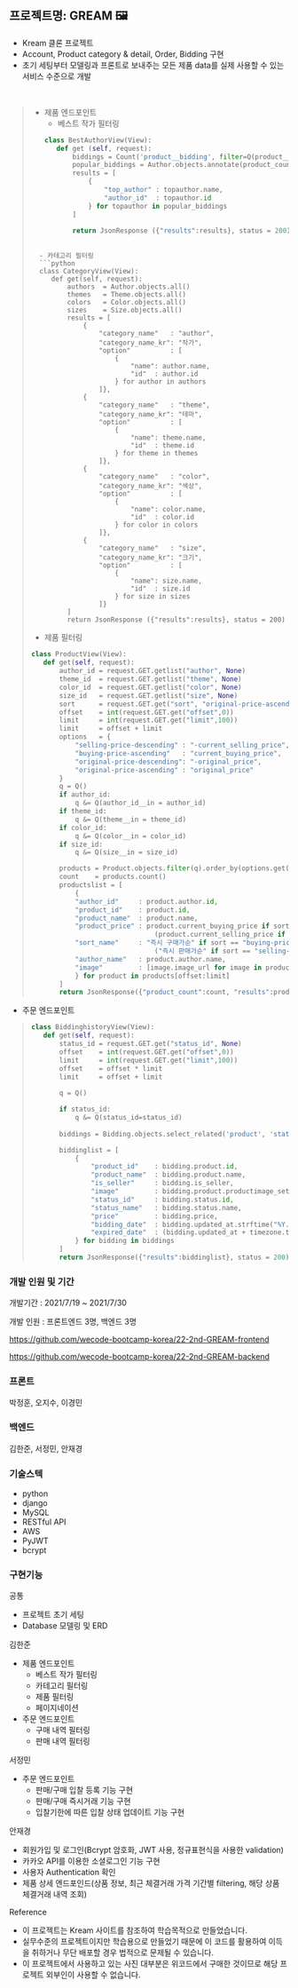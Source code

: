 ## 프로젝트명: GREAM 🖼
- Kream 클론 프로젝트
- Account, Product category & detail, Order, Bidding 구현
- 초기 세팅부터 모델링과 프론트로 보내주는 모든 제품 data를 실제 사용할 수 있는 서비스 수준으로 개발

<br>

>- 제품 엔드포인트
>   - 베스트 작가 필터링
>   ```python
>   class BestAuthorView(View):
>      def get (self, request):
>          biddings = Count('product__bidding', filter=Q(product__bidding__is_seller=0))
>          popular_biddings = Author.objects.annotate(product_count = biddings).order_by('-product_count')[:4]
>          results = [
>              {
>                  "top_author" : topauthor.name,
>                  "author_id"  : topauthor.id
>              } for topauthor in popular_biddings
>          ]
>   
>          return JsonResponse ({"results":results}, status = 200)
>```
> 
>   - 카테고리 필터링
>   ```python
>   class CategoryView(View):
>      def get(self, request):
>          authors  = Author.objects.all()
>          themes   = Theme.objects.all()
>          colors   = Color.objects.all()
>          sizes    = Size.objects.all()
>          results = [
>              {
>                  "category_name"   : "author",
>                  "category_name_kr": "작가",
>                  "option"          : [
>                      {
>                          "name": author.name,
>                          "id"  : author.id
>                      } for author in authors
>                  ]},
>              {
>                  "category_name"   : "theme",
>                  "category_name_kr": "테마",
>                  "option"          : [
>                      {
>                          "name": theme.name,
>                          "id"  : theme.id
>                      } for theme in themes
>                  ]},
>              {
>                  "category_name"   : "color",
>                  "category_name_kr": "색상",
>                  "option"          : [
>                      {
>                          "name": color.name,
>                          "id"  : color.id
>                      } for color in colors
>                  ]},
>              {
>                  "category_name"   : "size",
>                  "category_name_kr": "크기",
>                  "option"          : [
>                      {
>                          "name": size.name,
>                          "id"  : size.id
>                      } for size in sizes
>                  ]}
>          ]
>          return JsonResponse ({"results":results}, status = 200)
>   ```
> 
>   - 제품 필터링
>   ```python
>   class ProductView(View):
>      def get(self, request):
>          author_id = request.GET.getlist("author", None)
>          theme_id  = request.GET.getlist("theme", None)
>          color_id  = request.GET.getlist("color", None)
>          size_id   = request.GET.getlist("size", None)
>          sort      = request.GET.get("sort", "original-price-ascending")
>          offset    = int(request.GET.get("offset",0))
>          limit     = int(request.GET.get("limit",100))
>          limit     = offset + limit
>          options   = {
>              "selling-price-descending" : "-current_selling_price",
>              "buying-price-ascending"   : "current_buying_price",
>              "original-price-descending": "-original_price",
>              "original-price-ascending" : "original_price"
>          }
>          q = Q()
>          if author_id:
>              q &= Q(author_id__in = author_id)
>          if theme_id:
>              q &= Q(theme__in = theme_id)
>          if color_id:
>              q &= Q(color__in = color_id)
>          if size_id:
>              q &= Q(size__in = size_id)
>   
>          products = Product.objects.filter(q).order_by(options.get(sort, None))
>          count    = products.count()
>          productslist = [
>              {
>              "author_id"     : product.author.id,
>              "product_id"    : product.id,
>              "product_name"  : product.name,
>              "product_price" : product.current_buying_price if sort == "buying-price-ascending" else\
>                                  (product.current_selling_price if sort == "selling-price-descending" else product.original_price),
>              "sort_name"     : "즉시 구매가순" if sort == "buying-price-ascending" else\
>                                  ("즉시 판매가순" if sort == "selling-price-descending" else "발매가순"),
>              "author_name"   : product.author.name,
>              "image"         : [image.image_url for image in product.productimage_set.all()],
>              } for product in products[offset:limit]
>          ]
>          return JsonResponse({"product_count":count, "results":productslist}, status = 200)
>   ```

- 주문 엔드포인트
>```python
>class BiddinghistoryView(View):
>    def get(self, request):
>        status_id = request.GET.get("status_id", None)
>        offset    = int(request.GET.get("offset",0))
>        limit     = int(request.GET.get("limit",100))
>        offset    = offset * limit
>        limit     = offset + limit
>        
>        q = Q()
>
>        if status_id:
>            q &= Q(status_id=status_id)
>         
>        biddings = Bidding.objects.select_related('product', 'status').filter(q)[offset:limit]
>
>        biddinglist = [
>            {
>                "product_id"    : bidding.product.id,
>                "product_name"  : bidding.product.name,
>                "is_seller"     : bidding.is_seller,
>                "image"         : bidding.product.productimage_set.first().image_url,
>                "status_id"     : bidding.status.id,
>                "status_name"   : bidding.status.name,
>                "price"         : bidding.price,
>                "bidding_date"  : bidding.updated_at.strftime("%Y.%m.%d"),
>                "expired_date"  : (bidding.updated_at + timezone.timedelta(days=bidding.expired_within.period)).strftime("%Y.%m.%d"),
>            } for bidding in biddings
>        ]
>        return JsonResponse({"results":biddinglist}, status = 200)
>```


### 개발 인원 및 기간

개발기간 : 2021/7/19 ~ 2021/7/30

개발 인원 : 프론트엔드 3명, 백엔드 3명

https://github.com/wecode-bootcamp-korea/22-2nd-GREAM-frontend

https://github.com/wecode-bootcamp-korea/22-2nd-GREAM-backend

### 프론트
박정훈, 오지수, 이경민

### 백엔드
김한준, 서정민, 안재경

### 기술스텍
- python
- django
- MySQL
- RESTful API
- AWS
- PyJWT
- bcrypt

### 구현기능

공통
- 프로젝트 초기 세팅
- Database 모델링 및 ERD

김한준
- 제품 엔드포인트
    - 베스트 작가 필터링
    - 카테고리 필터링
    - 제품 필터링
    - 페이지네이션
- 주문 엔드포인트
    - 구매 내역 필터링
    - 판매 내역 필터링

서정민
- 주문 엔드포인트
    - 판매/구매 입찰 등록 기능 구현
    - 판매/구매 즉시거래 기능 구현
    - 입찰기한에 따른 입찰 상태 업데이트 기능 구현

안재경
- 회원가입 및 로그인(Bcrypt 암호화, JWT 사용, 정규표현식을 사용한 validation)
- 카카오 API를 이용한 소셜로그인 기능 구현
- 사용자 Authentication 확인
- 제품 상세 엔드포인드(상품 정보, 최근 체결거래 가격 기간별 filtering, 해당 상품 체결거래 내역 조회)

Reference
- 이 프로젝트는 Kream 사이트를 참조하여 학습목적으로 만들었습니다.
- 실무수준의 프로젝트이지만 학습용으로 만들었기 때문에 이 코드를 활용하여 이득을 취하거나 무단 배포할 경우 법적으로 문제될 수 있습니다.
- 이 프로젝트에서 사용하고 있는 사진 대부분은 위코드에서 구매한 것이므로 해당 프로젝트 외부인이 사용할 수 없습니다.
